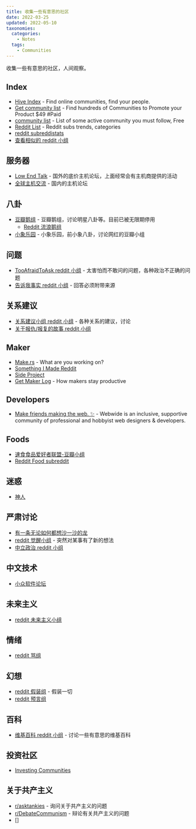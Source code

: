 ```yaml
---
title: 收集一些有意思的社区
date: 2022-03-25
updated: 2022-05-10
taxonomies:
  categories:
    - Notes
  tags:
    - Communities
---
```


收集一些有意思的社区，人间观察。

<!-- more -->

## Index

- [Hive Index](https://thehiveindex.com/) - Find online communities, find your people.
- [Get community list](https://getcommunitylist.com/) - Find hundreds of Communities to Promote your Product $49 #Paid
- [community list](https://www.notion.so/Community-908921f2f6584ae990bea68b048b8ea9) - List of some active community you must follow, Free
- [Reddit List](http://redditlist.com/sfw) - Reddit subs trends, categories
- [reddit subreddistats](https://subredditstats.com/)
- [查看相似的 reddit 小组](https://anvaka.github.io/redsim/)

## 服务器

- [Low End Talk](https://lowendtalk.com/) - 国外的底价主机论坛，上面经常会有主机商提供的活动
- [全球主机交流](https://hostloc.com/) - 国内的主机论坛

## 八卦

- [豆瓣鹅组](https://www.douban.com/group/blabla/) - 豆瓣鹅组，讨论明星八卦等。目前已被无限期停用
  - [Reddit 流浪鹅组](https://www.reddit.com/r/DoubanGoosegroup/)
- [小象乐园](https://www.douban.com/group/613560/) - 小象乐园，前小象八卦，讨论网红的豆瓣小组

## 问题

- [TooAfraidToAsk reddit 小组](https://www.reddit.com/r/TooAfraidToAsk/) - 太害怕而不敢问的问题，各种政治不正确的问题
- [告诉我事实 reddit 小组](https://www.reddit.com/r/TellMeAFact) - 回答必须附带来源

## 关系建议

- [关系建议小组 reddit 小组](https://www.reddit.com/r/relationshipadvice/) - 各种关系的建议，讨论
- [关于报仇/报复的故事 reddit 小组](https://old.reddit.com/r/ProRevenge)

## Maker

- [Make.rs](https://make.rs/) - What are you working on?
- [Something I Made Reddit](https://www.reddit.com/r/somethingimade/)
- [Side Project](https://www.reddit.com/r/SideProject)
- [Get Maker Log](https://getmakerlog.com/) - How makers stay productive

## Developers

- [Make friends making the web. ✨](https://webwide.chat/) - Webwide is an inclusive, supportive community of professional and hobbyist web designers & developers.

## Foods

- [速食食品爱好者联盟-豆瓣小组](https://www.douban.com/group/682274/)
- [Reddit Food subreddit](https://www.reddit.com/r/food/)

## 迷惑

- [神人](https://www.reddit.com/r/nextfuckinglevel/)

## 严肃讨论

- [有一条无论如何都想沙一沙的龙](https://www.douban.com/group/make-it-clear/)
- [reddit 觉醒小组](https://old.reddit.com/r/awakened/) - 突然对某事有了新的想法
- [中立政治 reddit 小组](https://old.reddit.com/r/NeutralPolitics/)

## 中文技术

- [小众软件论坛](https://meta.appinn.net/)

## 未来主义

- [reddit 未来主义小组](https://old.reddit.com/r/Futurology)

## 情绪

- [reddit 骂组](https://old.reddit.com/r/rant/)

## 幻想

- [reddit 假装组](https://old.reddit.com/r/ScenesFromAHat/top/) - 假装一切
- [reddit 预言组](https://old.reddit.com/r/MarkMyWords/top/?sort=top)

## 百科

- [维基百科 reddit 小组](https://old.reddit.com/r/wikipedia/) - 讨论一些有意思的维基百科

## 投资社区

- [Investing Communities](https://thehiveindex.com/topics/investing/)

## 关于共产主义

- [r/asktankies](https://www.reddit.com/r/asktankies/) - 询问关于共产主义的问题
- [r/DebateCommunism](https://www.reddit.com/r/DebateCommunism) - 辩论有关共产主义的问题
- []
